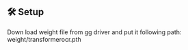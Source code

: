 ## 🛠️ Setup
Down load weight file from gg driver and put it following path: weight/transformerocr.pth

